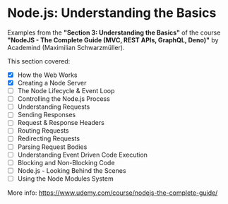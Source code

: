 # Node.js: Understanding the Basics

Examples from the **"Section 3: Understanding the Basics"** of the course **"NodeJS - The Complete Guide (MVC, REST APIs, GraphQL, Deno)"** by Academind (Maximilian Schwarzmüller).

This section covered:

- [x] How the Web Works
- [x] Creating a Node Server
- [ ] The Node Lifecycle & Event Loop
- [ ] Controlling the Node.js Process
- [ ] Understanding Requests
- [ ] Sending Responses
- [ ] Request & Response Headers
- [ ] Routing Requests
- [ ] Redirecting Requests
- [ ] Parsing Request Bodies
- [ ] Understanding Event Driven Code Execution
- [ ] Blocking and Non-Blocking Code
- [ ] Node.js - Looking Behind the Scenes
- [ ] Using the Node Modules System

More info: https://www.udemy.com/course/nodejs-the-complete-guide/
